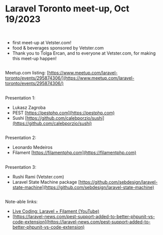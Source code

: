# Laravel Toronto meet-up, Oct 19/2023
<br>

- first meet-up at Vetster.com!
- food & beverages sponsored by Vetster.com
- Thank you to Tolga Ercan, and to everyone at Vetster.com, for making this meet-up happen!

##
Meetup.com listing: [https://www.meetup.com/laravel-toronto/events/295874306/](https://www.meetup.com/laravel-toronto/events/295874306/)

##
Presentation 1:
- Lukasz Zagroba
- PEST [https://pestphp.com](https://pestphp.com)
- Sushi [https://github.com/calebporzio/sushi](https://github.com/calebporzio/sushi)

## 
Presentation 2:
- Leonardo Medeiros
- Filament [https://filamentphp.com](https://filamentphp.com)

##
Presentation 3:
- Rushi Rami (Vetster.com)
- Laravel State Machine package [https://github.com/sebdesign/laravel-state-machine](https://github.com/sebdesign/laravel-state-machine)

##
Note-able links:
- [Live Coding: Laravel + Filament (YouTube)](https://www.youtube.com/watch?v=3gKjnFTE3Fs)
- [https://laravel-news.com/pest-support-added-to-better-phpunit-vs-code-extension](https://laravel-news.com/pest-support-added-to-better-phpunit-vs-code-extension)
